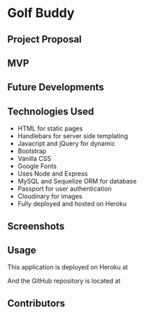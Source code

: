 # Golf Buddy

## Project Proposal


## MVP



## Future Developments


## Technologies Used

* HTML for static pages
* Handlebars for server side templating
* Javacript and jQuery for dynamic
* Bootstrap
* Vanilla CSS
* Google Fonts
* Uses Node and Express 
* MySQL and Sequelize ORM for database
* Passport for user authentication
* Cloudinary for images
* Fully deployed and hosted on Heroku


## Screenshots

## Usage
This application is deployed on Heroku at

And the GitHub repository is located at 

## Contributors

